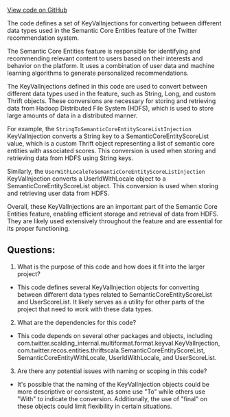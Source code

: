 [View code on GitHub](https://github.com/misbahsy/the-algorithm/src/scala/com/twitter/simclusters_v2/hdfs_sources/injections/SemanticCoreEntitiesInjections.scala)

The code defines a set of KeyValInjections for converting between different data types used in the Semantic Core Entities feature of the Twitter recommendation system. 

The Semantic Core Entities feature is responsible for identifying and recommending relevant content to users based on their interests and behavior on the platform. It uses a combination of user data and machine learning algorithms to generate personalized recommendations. 

The KeyValInjections defined in this code are used to convert between different data types used in the feature, such as String, Long, and custom Thrift objects. These conversions are necessary for storing and retrieving data from Hadoop Distributed File System (HDFS), which is used to store large amounts of data in a distributed manner. 

For example, the `StringToSemanticCoreEntityScoreListInjection` KeyValInjection converts a String key to a SemanticCoreEntityScoreList value, which is a custom Thrift object representing a list of semantic core entities with associated scores. This conversion is used when storing and retrieving data from HDFS using String keys. 

Similarly, the `UserWithLocaleToSemanticCoreEntityScoreListInjection` KeyValInjection converts a UserIdWithLocale object to a SemanticCoreEntityScoreList object. This conversion is used when storing and retrieving user data from HDFS. 

Overall, these KeyValInjections are an important part of the Semantic Core Entities feature, enabling efficient storage and retrieval of data from HDFS. They are likely used extensively throughout the feature and are essential for its proper functioning.
## Questions: 
 1. What is the purpose of this code and how does it fit into the larger project?
- This code defines several KeyValInjection objects for converting between different data types related to SemanticCoreEntityScoreList and UserScoreList. It likely serves as a utility for other parts of the project that need to work with these data types.

2. What are the dependencies for this code?
- This code depends on several other packages and objects, including com.twitter.scalding_internal.multiformat.format.keyval.KeyValInjection, com.twitter.recos.entities.thriftscala.SemanticCoreEntityScoreList, SemanticCoreEntityWithLocale, UserIdWithLocale, and UserScoreList.

3. Are there any potential issues with naming or scoping in this code?
- It's possible that the naming of the KeyValInjection objects could be more descriptive or consistent, as some use "To" while others use "With" to indicate the conversion. Additionally, the use of "final" on these objects could limit flexibility in certain situations.